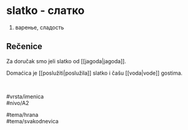 # slatko - слатко

1. варенье, сладость

## Rečenice

Za doručak smo jeli slatko od [[jagoda|jagoda]].  

Domaćica je [[poslužiti|poslužila]] slatko i čašu [[voda|vode]] gostima.  

<br>

#vrsta/imenica  
#nivo/A2  

#tema/hrana  
#tema/svakodnevica  
